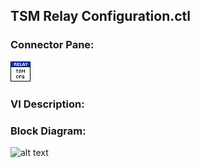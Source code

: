 ## **TSM Relay Configuration.ctl**
### Connector Pane:
![alt text](/docs/images/Instrument%20Control/Relay/Pin%20Map/TSM%20Relay%20Configuration.ctlc.png "TSM Relay Configuration.ctl connector pane")

### VI Description:


### Block Diagram:
![alt text](/docs/images/Instrument%20Control/Relay/Pin%20Map/TSM%20Relay%20Configuration.ctld.png "TSM Relay Configuration.ctl block diagram")
